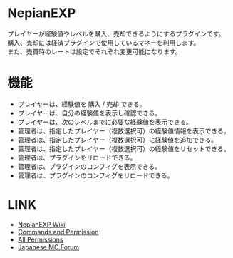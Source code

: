 # NepianEXP
プレイヤーが経験値やレベルを購入、売却できるようにするプラグインです。  
購入、売却には経済プラグインで使用しているマネーを利用します。  
また、売買時のレートは設定でそれぞれ変更可能になります。  

# 機能
* プレイヤーは、経験値を 購入 / 売却 できる。
* プレイヤーは、自分の経験値を表示し確認できる。
* プレイヤーは、次のレベルまでに必要な経験値を表示できる。
* 管理者は、指定したプレイヤー（複数選択可）の経験値情報を表示できる。
* 管理者は、指定したプレイヤー（複数選択可）に経験値を追加できる。
* 管理者は、指定したプレイヤー（複数選択可）の経験値をリセットできる。
* 管理者は、プラグインをリロードできる。
* 管理者は、プラグインのコンフィグを表示できる。
* 管理者は、プラグインのコンフィグをリロードできる。

# LINK
* [NepianEXP Wiki](/NepianEXP/wiki)
* [Commands and Permission](/NepianEXP/commands)
* [All Permissions](/NepianEXP/Permissions)
* [Japanese MC Forum](http://forum.minecraftuser.jp/viewtopic.php?f=38&t=28875)